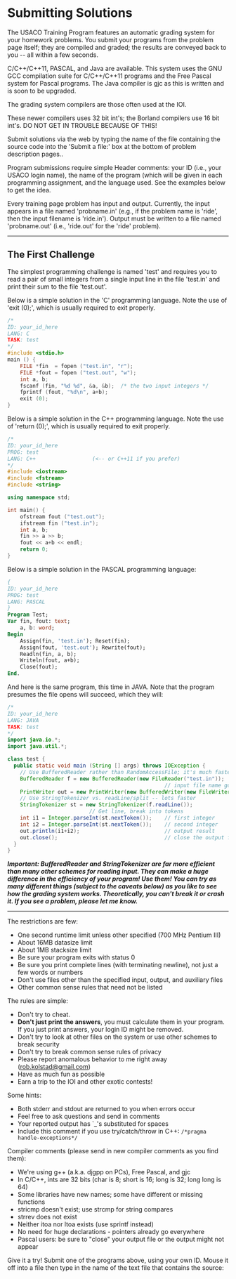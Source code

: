 # Submitting Solutions

The USACO Training Program features an automatic grading system for your homework problems. You submit your programs from the problem page itself; they are compiled and graded; the results are conveyed back to you -- all within a few seconds.

C/C++/C++11, PASCAL, and Java are available. This system uses the GNU GCC compilation suite for C/C++/C++11 programs and the Free Pascal system for Pascal programs. The Java compiler is gjc as this is written and is soon to be upgraded.

The grading system compilers are those often used at the IOI.

These newer compilers uses 32 bit int's; the Borland compilers use 16 bit int's. DO NOT GET IN TROUBLE BECAUSE OF THIS!

Submit solutions via the web by typing the name of the file containing the source code into the 'Submit a file:' box at the bottom of problem description pages..

Program submissions require simple Header comments: your ID (i.e., your USACO login name), the name of the program (which will be given in each programming assignment, and the language used. See the examples below to get the idea.

Every training page problem has input and output. Currently, the input appears in a file named 'probname.in' (e.g., if the problem name is 'ride', then the input filename is 'ride.in'). Output must be written to a file named 'probname.out' (i.e., 'ride.out' for the 'ride' problem).

---

## The First Challenge

The simplest programming challenge is named 'test' and requires you to read a pair of small integers from a single input line in the file 'test.in' and print their sum to the file 'test.out'.

Below is a simple solution in the 'C' programming language. Note the use of 'exit (0);', which is usually required to exit properly.

``` C
/*
ID: your_id_here
LANG: C
TASK: test
*/
#include <stdio.h>
main () {
    FILE *fin  = fopen ("test.in", "r");
    FILE *fout = fopen ("test.out", "w");
    int a, b;
    fscanf (fin, "%d %d", &a, &b);	/* the two input integers */
    fprintf (fout, "%d\n", a+b);
    exit (0);
}
```
Below is a simple solution in the C++ programming language. Note the use of 'return (0);', which is usually required to exit properly.


``` C++
/*
ID: your_id_here
PROG: test
LANG: C++                  (<-- or C++11 if you prefer)
*/
#include <iostream>
#include <fstream>
#include <string>

using namespace std;

int main() {
    ofstream fout ("test.out");
    ifstream fin ("test.in");
    int a, b;
    fin >> a >> b;
    fout << a+b << endl;
    return 0;
}
```
Below is a simple solution in the PASCAL programming language:

``` PASCAL
{
ID: your_id_here
PROG: test
LANG: PASCAL
}
Program Test;
Var fin, fout: text;
    a, b: word;
Begin
    Assign(fin, 'test.in'); Reset(fin);
    Assign(fout, 'test.out'); Rewrite(fout);
    Readln(fin, a, b);
    Writeln(fout, a+b);
    Close(fout);
End.
```
And here is the same program, this time in JAVA. Note that the program presumes the file opens will succeed, which they will:

``` java
/*
ID: your_id_here
LANG: JAVA
TASK: test
*/
import java.io.*;
import java.util.*;

class test {
  public static void main (String [] args) throws IOException {
    // Use BufferedReader rather than RandomAccessFile; it's much faster
    BufferedReader f = new BufferedReader(new FileReader("test.in"));
                                                  // input file name goes above
    PrintWriter out = new PrintWriter(new BufferedWriter(new FileWriter("test.out")));
    // Use StringTokenizer vs. readLine/split -- lots faster
    StringTokenizer st = new StringTokenizer(f.readLine());
						  // Get line, break into tokens
    int i1 = Integer.parseInt(st.nextToken());    // first integer
    int i2 = Integer.parseInt(st.nextToken());    // second integer
    out.println(i1+i2);                           // output result
    out.close();                                  // close the output file
  }
}
```
***Important: BufferedReader and StringTokenizer are far more efficient than many other schemes for reading input. They can make a huge difference in the efficiency of your program! Use them!
You can try as many different things (subject to the caveats below) as you like to see how the grading system works. Theoretically, you can't break it or crash it. If you see a problem, please let me know.***

---

The restrictions are few:

* One second runtime limit unless other specified (700 MHz Pentium III)
* About 16MB datasize limit
* About 1MB stacksize limit
* Be sure your program exits with status 0
* Be sure you print complete lines (with terminating newline), not just a few words or numbers
* Don't use files other than the specified input, output, and auxiliary files
* Other common sense rules that need not be listed

The rules are simple:

* Don't try to cheat.
* **Don't just print the answers**, you must calculate them in your program. If you just print answers, your login ID might be removed.
* Don't try to look at other files on the system or use other schemes to break security
* Don't try to break common sense rules of privacy
* Please report anomalous behavior to me right away (<rob.kolstad@gmail.com>)
* Have as much fun as possible
* Earn a trip to the IOI and other exotic contests!

Some hints:

* Both stderr and stdout are returned to you when errors occur
* Feel free to ask questions and send in comments
* Your reported output has `_'s substituted for spaces
* Include this comment if you use try/catch/throw in C++: `/*pragma handle-exceptions*/`

Compiler comments (please send in new compiler comments as you find them):

* We're using g++ (a.k.a. djgpp on PCs), Free Pascal, and gjc
* In C/C++, ints are 32 bits (char is 8; short is 16; long is 32; long long is 64)
* Some libraries have new names; some have different or missing functions
* stricmp doesn't exist; use strcmp for string compares
* strrev does not exist
* Neither itoa nor ltoa exists (use sprintf instead)
* No need for huge declarations - pointers already go everywhere
* Pascal users: be sure to "close" your output file or the output might not appear

Give it a try! Submit one of the programs above, using your own ID. Mouse it off into a file then type in the name of the text file that contains the source:
